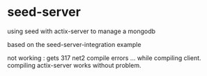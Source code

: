 # seed-server
using seed with actix-server to manage a mongodb

based on the seed-server-integration example

not working : gets 317 net2 compile errors ... while compiling client.
compiling actix-server works without problem.
